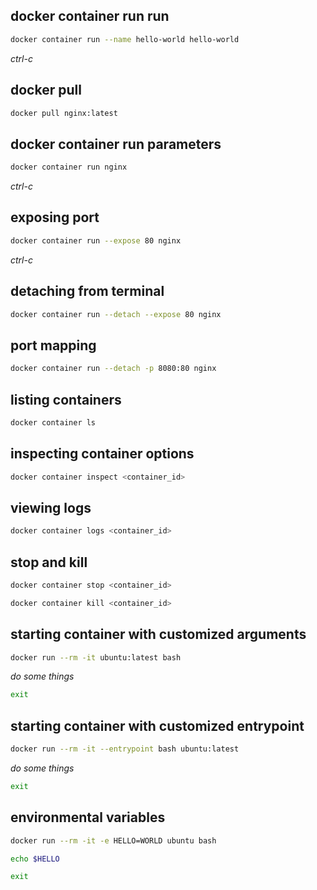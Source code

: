 ## docker container run run

```sh
docker container run --name hello-world hello-world
```

*ctrl-c*

## docker pull

```sh
docker pull nginx:latest
```

## docker container run parameters

```sh
docker container run nginx
```

*ctrl-c*

## exposing port

```sh
docker container run --expose 80 nginx
```

*ctrl-c*

## detaching from terminal

```sh
docker container run --detach --expose 80 nginx
```

## port mapping

```sh
docker container run --detach -p 8080:80 nginx
```

## listing containers

```sh
docker container ls
```

## inspecting container options

```sh
docker container inspect <container_id>
```

## viewing logs

```sh
docker container logs <container_id>
```

## stop and kill

```sh
docker container stop <container_id>
```

```sh
docker container kill <container_id>
```

## starting container with customized arguments

```sh
docker run --rm -it ubuntu:latest bash
```

*do some things*

```sh
exit
```

## starting container with customized entrypoint

```sh
docker run --rm -it --entrypoint bash ubuntu:latest
```

*do some things*

```sh
exit
```

## environmental variables

```sh
docker run --rm -it -e HELLO=WORLD ubuntu bash
```

```sh
echo $HELLO
```

```sh
exit
```